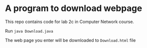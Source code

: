 # A program to download webpage 
This repo contains code for lab 2c in Computer Network course.

Run `java Download.java`

The web page you enter will be downloaded to `Download.html` file


